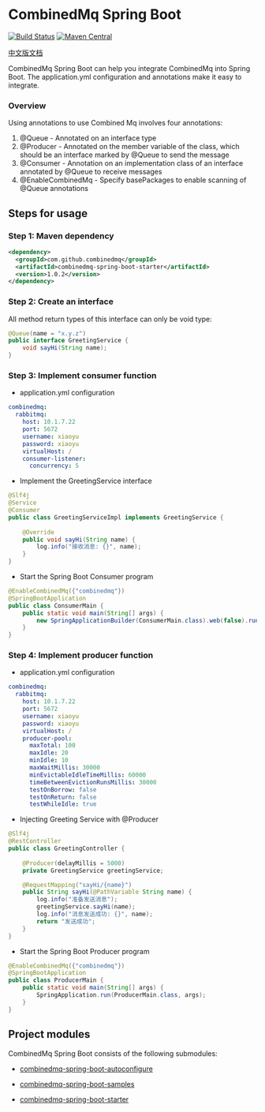 CombinedMq Spring Boot
========================
[![Build Status](https://travis-ci.com/combinedmq/combinedmq-spring-boot.svg?branch=master)](https://travis-ci.com/combinedmq/combinedmq-spring-boot)
[![Maven Central](https://img.shields.io/maven-central/v/com.github.combinedmq/combinedmq-spring-boot.svg?label=Maven%20Central)](https://search.maven.org/search?q=g:%22com.github.combinedmq%22%20AND%20a:%22combinedmq-spring-boot%22)

[中文版文档](https://github.com/combinedmq/combinedmq-spring-boot/blob/master/README_zh.md)

CombinedMq Spring Boot can help you integrate CombinedMq into Spring Boot. The application.yml configuration and annotations make it easy to integrate.
### Overview
Using annotations to use Combined Mq involves four annotations:
1. @Queue - Annotated on an interface type
2. @Producer - Annotated on the member variable of the class, which should be an interface marked by @Queue to send the message
3. @Consumer - Annotation on an implementation class of an interface annotated by @Queue to receive messages
4. @EnableCombinedMq - Specify basePackages to enable scanning of @Queue annotations
## Steps for usage
### Step 1: Maven dependency

```xml
<dependency>
  <groupId>com.github.combinedmq</groupId>
  <artifactId>combinedmq-spring-boot-starter</artifactId>
  <version>1.0.2</version>
</dependency>
```
### Step 2: Create an interface

All method return types of this interface can only be void type:
```java
@Queue(name = "x.y.z")
public interface GreetingService {
    void sayHi(String name);
}
```
### Step 3: Implement consumer function
- application.yml configuration

```yaml
combinedmq:
  rabbitmq:
    host: 10.1.7.22
    port: 5672
    username: xiaoyu
    password: xiaoyu
    virtualHost: /
    consumer-listener:
      concurrency: 5
```

- Implement the GreetingService interface

```java
@Slf4j
@Service
@Consumer
public class GreetingServiceImpl implements GreetingService {
 
    @Override
    public void sayHi(String name) {
        log.info("接收消息: {}", name);
    }
}
```

- Start the Spring Boot Consumer program

```java
@EnableCombinedMq({"combinedmq"})
@SpringBootApplication
public class ConsumerMain {
    public static void main(String[] args) {
        new SpringApplicationBuilder(ConsumerMain.class).web(false).run(args);
    }
}
```
### Step 4: Implement producer function
- application.yml configuration

```yaml
combinedmq:
  rabbitmq:
    host: 10.1.7.22
    port: 5672
    username: xiaoyu
    password: xiaoyu
    virtualHost: /
    producer-pool:
      maxTotal: 100
      maxIdle: 20
      minIdle: 10
      maxWaitMillis: 30000
      minEvictableIdleTimeMillis: 60000
      timeBetweenEvictionRunsMillis: 30000
      testOnBorrow: false
      testOnReturn: false
      testWhileIdle: true
```
- Injecting Greeting Service with @Producer

```java
@Slf4j
@RestController
public class GreetingController {
 
    @Producer(delayMillis = 5000)
    private GreetingService greetingService;

    @RequestMapping("sayHi/{name}")
    public String sayHi(@PathVariable String name) {
        log.info("准备发送消息");
        greetingService.sayHi(name);
        log.info("消息发送成功: {}", name);
        return "发送成功";
    }
}
```
- Start the Spring Boot Producer program

```java
@EnableCombinedMq({"combinedmq"})
@SpringBootApplication
public class ProducerMain {
    public static void main(String[] args) {
        SpringApplication.run(ProducerMain.class, args);
    }
}
```
## Project modules
CombinedMq Spring Boot consists of the following submodules:

- [combinedmq-spring-boot-autoconfigure](https://github.com/combinedmq/combinedmq-spring-boot/tree/master/combinedmq-spring-boot-autoconfigure)

- [combinedmq-spring-boot-samples](https://github.com/combinedmq/combinedmq-spring-boot/tree/master/combinedmq-spring-boot-samples)

- [combinedmq-spring-boot-starter](https://github.com/combinedmq/combinedmq-spring-boot/tree/master/combinedmq-spring-boot-starter)